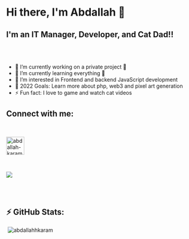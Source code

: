 # Hi there, I'm Abdallah 👋

## I'm an IT Manager, Developer, and Cat Dad!!

<br/>
<br/>

- 🔭 I’m currently working on a private project 🤫
- 🌱 I’m currently learning everything 🤣
- 👀 I’m interested in Frontend and backend JavaScript development
- 🥅 2022 Goals: Learn more about php, web3 and pixel art generation
- ⚡ Fun fact: I love to game and watch cat videos

## Connect with me:

<br/>

<p align="left">
  <a href="https://linkedin.com/in/abdallah-karam-72a029160" target="_blank"
    >
    <img
      align="center"
      src="https://raw.githubusercontent.com/rahuldkjain/github-profile-readme-generator/master/src/images/icons/Social/linked-in-alt.svg"
      alt="abdallah-karam-72a029160"
      height="48"
      width="48" />
</a>

&nbsp;

  <a href="https://abdallahkaram.com" target="_blank" rel="noreferrer">
    <img
      align="center"
      src="https://img.icons8.com/fluency/48/000000/domain.png"   
    />
  </a>
</p>



<br />
<br />

## ⚡ GitHub Stats:

<p>&nbsp;<img align="center" src="https://github-readme-stats.vercel.app/api?username=abdallahhkaram&show_icons=true&locale=en&title_color=ff652f&icon_color=FFE400&bg_color=09131B&text_color=ffffff&border_color=0c1a25" alt="abdallahhkaram" /></p>

[website]: https://abdallahkaram.com
[linkedin]: https://www.linkedin.com/in/abdallah-karam-72a029160/
